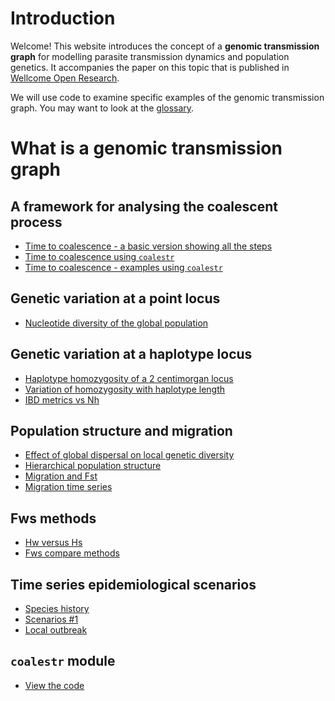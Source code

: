 # Introduction

Welcome!  This website introduces the concept of a **genomic transmission graph** for modelling parasite transmission dynamics and population genetics.  It accompanies the paper on this topic that is published in [Wellcome Open Research](https://wellcomeopenresearch.org/articles/8-22).

We will use code to examine specific examples of the genomic transmission graph.  You may want to look at the [glossary](glossary.md).

# What is a genomic transmission graph





## A framework for analysing the coalescent process

- [Time to coalescence - a basic version showing all the steps](coalescence_time_basic.ipynb)
- [Time to coalescence using `coalestr`](coalescence_time.ipynb)
- [Time to coalescence - examples using `coalestr`](coalescence_time_examples.ipynb)

## Genetic variation at a point locus

- [Nucleotide diversity of the global population](diversity_global.ipynb)

## Genetic variation at a haplotype locus

- [Haplotype homozygosity of a 2 centimorgan locus](haplotype_homozygosity_27kb.ipynb)
- [Variation of homozygosity with haplotype length](haplotype_homozygosity_vs_length.ipynb)
- [IBD metrics vs Nh](ibd_vs_nh.ipynb)

## Population structure and migration

- [Effect of global dispersal on local genetic diversity](migration_simple.ipynb)
- [Hierarchical population structure](hierarchical_population_structure.ipynb)
- [Migration and Fst](migration_Fst.ipynb)
- [Migration time series](migration_time_series.ipynb)

## Fws methods

- [Hw versus Hs](hw_vs_hs.ipynb)
- [Fws compare methods](fws_compare_methods.ipynb)

## Time series epidemiological scenarios

- [Species history](species_history.ipynb)
- [Scenarios #1](scenario_1.ipynb)
- [Local outbreak](local_outbreak.ipynb)

## `coalestr` module

- [View the code](coalestr.py)
